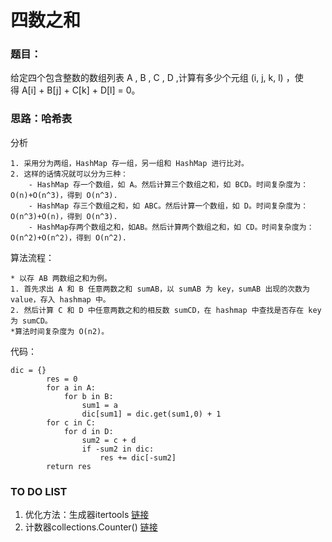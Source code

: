# 四数之和
### 题目：  
给定四个包含整数的数组列表 A , B , C , D ,计算有多少个元组 (i, j, k, l) ，使得 A[i] + B[j] + C[k] + D[l] = 0。

### 思路：哈希表
分析
```
1. 采用分为两组，HashMap 存一组，另一组和 HashMap 进行比对。
2. 这样的话情况就可以分为三种：  
    - HashMap 存一个数组，如 A。然后计算三个数组之和，如 BCD。时间复杂度为：O(n)+O(n^3)，得到 O(n^3).
    - HashMap 存三个数组之和，如 ABC。然后计算一个数组，如 D。时间复杂度为：O(n^3)+O(n)，得到 O(n^3).
    - HashMap存两个数组之和，如AB。然后计算两个数组之和，如 CD。时间复杂度为：O(n^2)+O(n^2)，得到 O(n^2).
```
算法流程： 
```
* 以存 AB 两数组之和为例。
1. 首先求出 A 和 B 任意两数之和 sumAB，以 sumAB 为 key，sumAB 出现的次数为 value，存入 hashmap 中。
2. 然后计算 C 和 D 中任意两数之和的相反数 sumCD，在 hashmap 中查找是否存在 key 为 sumCD。
*算法时间复杂度为 O(n2)。
```


代码： 
```
dic = {}
        res = 0
        for a in A:
            for b in B:
                sum1 = a
                dic[sum1] = dic.get(sum1,0) + 1
        for c in C:
            for d in D:
                sum2 = c + d
                if -sum2 in dic:
                    res += dic[-sum2]
        return res
```
### TO DO LIST
1. 优化方法：生成器itertools
[链接](https://leetcode-cn.com/problems/4sum-ii/solution/python-tong-yang-2xing-de-xiao-lu-fen-xi-by-ji-zhi/)
2. 计数器collections.Counter()
[链接](https://leetcode-cn.com/problems/4sum-ii/solution/collectionscountershi-ge-hao-dong-xi-by-ypwyhgaook/)
